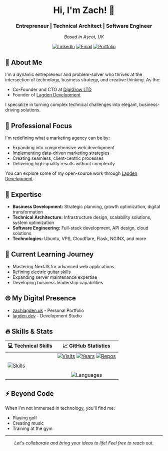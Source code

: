 <div align="center">

# Hi, I'm Zach! 👋

### Entrepreneur | Technical Architect | Software Engineer

*Based in Ascot, UK*

[![LinkedIn](https://img.shields.io/badge/LinkedIn-Connect-blue.svg)](https://www.linkedin.com/in/zachlagden/)
[![Email](https://img.shields.io/badge/Email-Contact-red.svg)](mailto:zachlagden@lagden.dev)
[![Portfolio](https://img.shields.io/badge/Portfolio-Visit-green.svg)](https://zachlagden.uk)

</div>

## 🚀 About Me

I'm a dynamic entrepreneur and problem-solver who thrives at the intersection of technology, business strategy, and creative thinking. As the:
- Co-Founder and CTO at [DigiGrow LTD](https://digigrow.uk)
- Founder of [Lagden Development](https://lagden.dev)

I specialize in turning complex technical challenges into elegant, business-driving solutions.

## 🔧 Professional Focus

I'm redefining what a marketing agency can be by:
- Expanding into comprehensive web development
- Implementing data-driven marketing strategies
- Creating seamless, client-centric processes
- Delivering high-quality results without complexity

You can explore some of my open-source work through [Lagden Development](https://github.com/Lagden-Development).

## 💼 Expertise

- **Business Development:** Strategic planning, growth optimization, digital transformation
- **Technical Architecture:** Infrastructure design, scalability solutions, system optimization
- **Software Engineering:** Full-stack development, API design, cloud solutions
- **Technologies:** Ubuntu, VPS, Cloudflare, Flask, NGINX, and more

## 🌱 Current Learning Journey

- Mastering NextJS for advanced web applications
- Refining electric guitar skills
- Expanding server maintenance expertise
- Developing business leadership capabilities

## 🌐 My Digital Presence

- [zachlagden.uk](https://zachlagden.uk) - Personal Portfolio
- [lagden.dev](https://lagden.dev) - Development Studio

## 🔥 Skills & Stats

|💻 Technical Skills |📈 GitHub Statistics |
|---|---|
|[![Skills](https://skillicons.dev/icons?i=ae,atom,au,bash,cloudflare,codepen,debian,discord,bots,figma,git,github,githubactions,gmail,html,js,jquery,linkedin,linux,md,mongodb,notion,npm,opencv,ps,postman,powershell,pr,pycharm,raspberrypi,regex,replit,stackoverflow,svg,tailwind,ts,vscode,windows,ubuntu,wordpress&perline=8&theme=dark)](https://skillicons.dev/)|<div align="center">[![Visits](https://badges.pufler.dev/visits/zachlagden/zachlagden)](https://github.com/zachlagden/zachlagden) [![Years](https://badges.pufler.dev/years/zachlagden)](https://github.com/zachlagden) [![Repos](https://badges.pufler.dev/repos/zachlagden)](https://github.com/zachlagden?tab=repositories) <br><br><br> ![Languages](https://github-readme-stats.vercel.app/api/top-langs/?username=zachlagden&theme=dark&hide_border=false&include_all_commits=true&count_private=true&layout=compact)|</div>

## ⚡ Beyond Code

When I'm not immersed in technology, you'll find me:
- Playing golf
- Creating music
- Training at the gym

---

<div align="center">

*Let's collaborate and bring your ideas to life! Feel free to reach out.*

</div>
